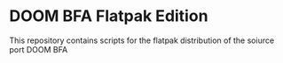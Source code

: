 # DOOM BFA Flatpak Edition
This repository contains scripts for the flatpak distribution of the soiurce port DOOM BFA

